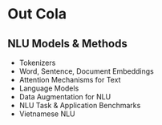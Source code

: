 
# Out Cola

## NLU Models & Methods
- Tokenizers
- Word, Sentence, Document Embeddings
- Attention Mechanisms for Text
- Language Models
- Data Augmentation for NLU
- NLU Task & Application Benchmarks
- Vietnamese NLU

